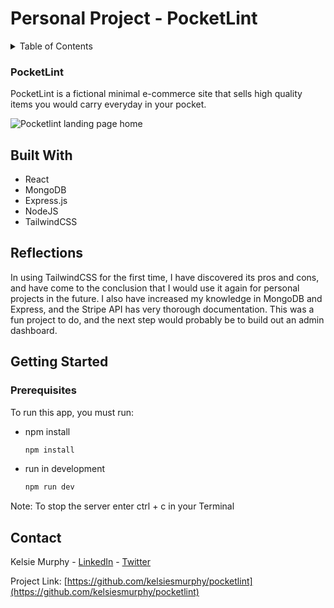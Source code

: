 # Personal Project - PocketLint

<!-- TABLE OF CONTENTS -->
<details>
  <summary>Table of Contents</summary>
  <ol>
    <li>
      <a href="#about">About</a>
      <ul>
        <li><a href="#built-with">Built With</a></li>
        <li><a href="#reflections">Reflections</a></li>
      </ul>
    </li>
    <li>
      <a href="#getting-started">Getting Started</a>
      <ul>
        <li><a href="#installation">Installation</a></li>
      </ul>
    </li>
    <li><a href="#contact">Contact</a></li>
    <li><a href="#acknowledgments">Acknowledgments</a></li>
  </ol>
</details>



<!-- ABOUT -->
### PocketLint

PocketLint is a fictional minimal e-commerce site that sells high quality items you would carry everyday in your pocket.

<img align="center" src="https://user-images.githubusercontent.com/77012426/215357993-4820f91b-c4f4-4cba-ab64-1fdffa60bfcc.jpg" alt="Pocketlint landing page home">


<!-- BUILT WITH -->
## Built With

* React
* MongoDB
* Express.js
* NodeJS
* TailwindCSS

<!-- REFLECTIONS -->
## Reflections
In using TailwindCSS for the first time, I have discovered its pros and cons, and have come to the conclusion that I would use it again for personal projects in the future. I also have increased my knowledge in MongoDB and Express, and the Stripe API has very thorough documentation. This was a fun project to do, and the next step would probably be to build out an admin dashboard.

<!-- GETTING STARTED -->
## Getting Started
### Prerequisites

To run this app, you must run: 
* npm install
  ```sh
  npm install
  ```

* run in development
  ```sh
  npm run dev
  ```

Note: To stop the server enter ctrl + c in your Terminal



<!-- CONTACT -->
## Contact

Kelsie Murphy - [LinkedIn](https://www.linkedin.com/in/kelsiesmurphy/) - [Twitter](https://twitter.com/kelsiesmurphy)

Project Link: [https://github.com/kelsiesmurphy/pocketlint](https://github.com/kelsiesmurphy/pocketlint)
